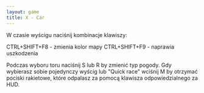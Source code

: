 ```yaml
---
layout: game
title: X - Car
---
```


W czasie wyścigu naciśnij kombinacje klawiszy:

CTRL+SHIFT+F8 - zmienia kolor mapy
CTRL+SHIFT+F9 - naprawia uszkodzenia

Podczas wyboru toru naciśnij S lub R by zmienić typ pogody. Gdy wybierasz sobie pojedynczy wyścig lub "Quick race" wciśnij M by otrzymać pociski rakietowe, które odpalasz za pomocą klawisza odpowiedzialnego za HUD.
